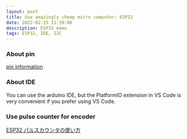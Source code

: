 ```yaml
---
layout: post
title: Use amazingly cheap micro computer: ESP32
date: 2022-02-25 11:39:00
description: ESP32 memo
tags: ESP32, IDE, I2C
---
```


### About pin
[pin information](https://qazsedcftf.blogspot.com/2019/07/esp32arduinogpio.html)

### About IDE
You can use the arduino IDE, but the PlatformIO extension in VS Code is very convenient if you prefer using VS Code.

### Use pulse counter for encoder

[ESP32 パルスカウンタの使い方](https://qiita.com/bleach31/items/256229d006e0b3134341)
